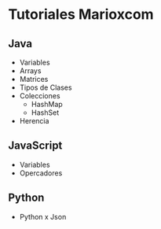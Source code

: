# Tutoriales Marioxcom

## Java

- Variables
- Arrays
- Matrices
- Tipos de Clases
- Colecciones
  - HashMap
  - HashSet
- Herencia

## JavaScript

- Variables
- Opercadores

## Python

- Python x Json
